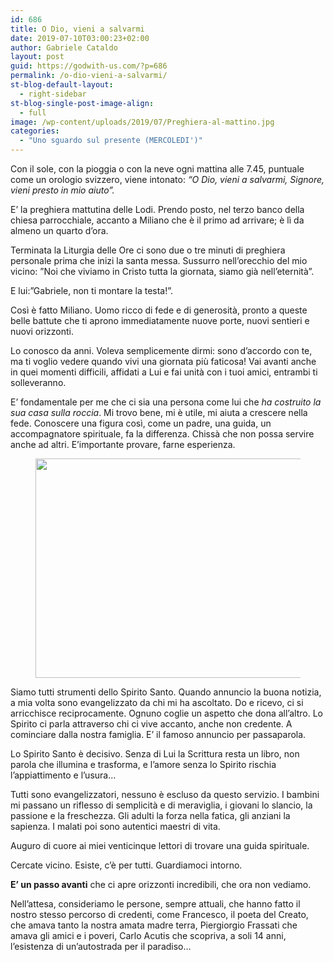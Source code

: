 ```yaml
---
id: 686
title: O Dio, vieni a salvarmi
date: 2019-07-10T03:00:23+02:00
author: Gabriele Cataldo
layout: post
guid: https://godwith-us.com/?p=686
permalink: /o-dio-vieni-a-salvarmi/
st-blog-default-layout:
  - right-sidebar
st-blog-single-post-image-align:
  - full
image: /wp-content/uploads/2019/07/Preghiera-al-mattino.jpg
categories:
  - "Uno sguardo sul presente (MERCOLEDI')"
---
```

Con il sole, con la pioggia o con la neve ogni mattina alle 7.45, puntuale come un orologio svizzero, viene intonato: _“O Dio, vieni a salvarmi, Signore, vieni presto in mio aiuto”._

E’ la preghiera mattutina delle Lodi. Prendo posto, nel terzo banco della chiesa parrocchiale, accanto a Miliano che è il primo ad arrivare; è lì da almeno un quarto d’ora.

Terminata la Liturgia delle Ore ci sono due o tre minuti di preghiera personale prima che inizi la santa messa. Sussurro nell’orecchio del mio vicino: ”Noi che viviamo in Cristo tutta la giornata, siamo già nell’eternità”. 

E lui:&#8221;Gabriele, non ti montare la testa!”.

Così è fatto Miliano. Uomo ricco di fede e di generosità, pronto a queste belle battute che ti aprono immediatamente nuove porte, nuovi sentieri e nuovi orizzonti.

Lo conosco da anni. Voleva semplicemente dirmi: sono d’accordo con te, ma ti voglio vedere quando vivi una giornata più faticosa! Vai avanti anche in quei momenti difficili, affidati a Lui e fai unità con i tuoi amici, entrambi ti solleveranno.

E&#8217; fondamentale per me che ci sia una persona come lui che _ha costruito la sua casa sulla roccia_. Mi trovo bene, mi è utile, mi aiuta a crescere nella fede. Conoscere una figura così, come un padre, una guida, un accompagnatore spirituale, fa la differenza. Chissà che non possa servire anche ad altri. E’importante provare, farne esperienza.<figure class="wp-block-image is-resized">

<img src="https://godwith-us.com/wp-content/uploads/2019/07/Casa-sulla-roccia.jpg" alt="" class="wp-image-687" width="587" height="351" srcset="https://incercadidio.com/wp-content/uploads/2019/07/Casa-sulla-roccia.jpg 451w, https://incercadidio.com/wp-content/uploads/2019/07/Casa-sulla-roccia-300x180.jpg 300w" sizes="(max-width: 587px) 100vw, 587px" /> </figure> 

Siamo tutti strumenti dello Spirito Santo. Quando annuncio la buona notizia, a mia volta sono evangelizzato da chi mi ha ascoltato. Do e ricevo, ci si arricchisce reciprocamente. Ognuno coglie un aspetto che dona all’altro. Lo Spirito ci parla attraverso chi ci vive accanto, anche non credente. A cominciare dalla nostra famiglia. E’ il famoso annuncio per passaparola. 

Lo Spirito Santo è decisivo. Senza di Lui la Scrittura resta un libro, non parola che illumina e trasforma, e l’amore senza lo Spirito rischia l’appiattimento e l’usura…

Tutti sono evangelizzatori, nessuno è escluso da questo servizio. I bambini mi passano un riflesso di semplicità e di meraviglia, i giovani lo slancio, la passione e la freschezza. Gli adulti la forza nella fatica, gli anziani la sapienza. I malati poi sono autentici maestri di vita. 

Auguro di cuore ai miei venticinque lettori di trovare una guida spirituale. 

Cercate vicino. Esiste, c’è per tutti. Guardiamoci intorno. 

**E’ un passo avanti** che ci apre orizzonti incredibili, che ora non vediamo.

Nell’attesa, consideriamo le persone, sempre attuali, che hanno fatto il nostro stesso percorso di credenti, come Francesco, il poeta del Creato, che amava tanto la nostra amata madre terra, Piergiorgio Frassati che amava gli amici e i poveri, Carlo Acutis che scopriva, a soli 14 anni, l’esistenza di un’autostrada per il paradiso…